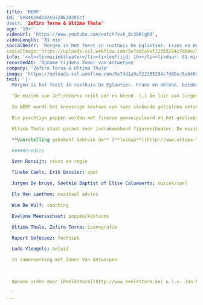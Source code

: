 ```yaml
---
title: 'NERF'
id: '5e84659db82e9728638285cf
descr: 'Zefiro Torna & Ultima Thule'
age: '10+'
videoUrl: 'https://www.youtube.com/watch?v=A_8c38KlgR0',
videoLength: '81 min'
socialDescr: 'Morgen is het feest in rusthuis De Eglantier. Frans en Hélène, beiden 106, vieren hun 80 jaar samen. Maar midden in de nacht zit Frans naar haar te kijken. Dat is Hélène niet meer. Dat zijn haar contouren, maar dan slecht ingekleurd. Help, Frans! Help! Hij moet iets doen. Nu. De deur staat op een kier. 't Is de moment! En ineens zijn ze daar: herinneringen, een verhaal over jeugd en ouderdom, stappen en misstappen, waarheid en verzinsel, over lief en leed.'
socialImage:'https://uploads-ssl.webflow.com/5e74d1a9ef22355294c7d60e/5e84645c8f9f4ea94b4627b3_NERF%20%C2%A9KoenVanOvermeiren%203.jpg'
info: '<ul><li>muziektheater</li><li>leeftijd: 10+</li><li>duur: 81 min</li><li>taal: Nederlands</li><li><a href="http://www.ultima-thule.be">Ultima Thule </a></li><li><a href="http://www.zefirotorna.be">Zefiro Torna</a>&nbsp;&nbsp;</li><li><a href="http://www.ultima-thule.be/wordpress/wp-content/uploads/2014/03/lesmap-NERF.pdf" target="_blank">lesmap (pdf)</a></li></ul><p>‍</p>'
recordedAt: 'Opname tijdens Zomer van Antwerpen'
company: 'Zefiro Torna & Ultima Thule'
image: 'https://uploads-ssl.webflow.com/5e74d1a9ef22355294c7d60e/5e84645c8f9f4ea94b4627b3_NERF%20%C2%A9KoenVanOvermeiren%203.jpg'
text: '|-
  Morgen is het feest in rusthuis De Eglantier. Frans en Hélène, beiden 106, vieren hun 80 jaar samen. Maar midden in de nacht zit Frans naar haar te kijken. Dat is Hélène niet meer. Dat zijn haar contouren, maar dan slecht ingekleurd. Help, Frans! Help! Hij moet iets doen. Nu. De deur staat op een kier. 't Is de moment! En ineens zijn ze daar: herinneringen, een verhaal over jeugd en ouderdom, stappen en misstappen, waarheid en verzinsel, over lief en leed.

  ‘De muziek van ZefiroTorna reikt ver en breed. (…) De luit van Jurgen De bruyn wordt ingezet als een typisch continuo-instrument, dat de emoties vet onderstreept. Met nerveus getokkel kan hij een hevig oplopende ruzie aan, of zelfs een Nokia-tune. Geert van der Speeten, De Standaard

  In NERF wordt het knoestige bestaan van twee stokoude geliefden ontschorst tot er enkel een dunne kloppende levensader overblijft. Ontroerende, treurige, komische dialogen en taferelen maken deel uit van een ononderbroken zinnebeeldige metamorfose. Figuren transformeren, woorden worden overbodig, klanken dunnen uit. Tot hun essentie.

  Die prachtige poppen worden met finesse gemanipuleerd en het geoliede poppenspel wordt door virtuoos gezang omhuld. Het maakt Nerf tot een rakend portret van ‘la tendreguerre’ zoals Brel de verweerde maar stevig gewortelde liefde tussen twee mensen definieerde Els van Steenberghe, Focus Knack

  Ultima Thule staat garant voor indrukwekkend figurentheater. De muzikanten van Zefiro Torna spinnen een ragfijn net doorheen de voorstelling. Hun queeste naar het 'betere levenslied' leidt naar verassende plaats- en tijdsdimensies en vergeten genres.

  **Voorstelling gekeken? Gebruik de** [**lesmap**](http://www.ultima-thule.be/wordpress/wp-content/uploads/2014/03/lesmap-NERF.pdf) **voor nog meer plezier.**

  #####Credits

  Sven Ronsijn: tekst en regie

  Tineke Caels, Erik Bassier: spel

  Jurgen De bruyn, Soetkin Baptist of Elise Caluwaerts: muziek/spel

  Els Van Laethem: muzikaal advies

  Wim De Wulf: coaching

  Evelyne Meersschaut: poppen/kostuums

  Ultima Thule, Zefiro Torna: Scenografie

  Rupert Defossez: Techniek

  Ludo Vleugels: Geluid

  In samenwerking met Zomer Van Antwerpen

  ‍

  Opname video door [Beeldstorm](http://www.beeldstorm.be) o.l.v. Jan Bosteels

  ‍'
---
```

